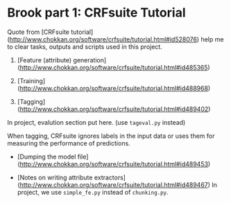 # Brook part 1: CRFsuite Tutorial

Quote from [CRFsuite tutorial] (http://www.chokkan.org/software/crfsuite/tutorial.html#id528076) help me to clear tasks, outputs and scripts used in this project.

1. [Feature (attribute) generation] (http://www.chokkan.org/software/crfsuite/tutorial.html#id485365)

2. [Training] (http://www.chokkan.org/software/crfsuite/tutorial.html#id488968)

3. [Tagging] (http://www.chokkan.org/software/crfsuite/tutorial.html#id489402)
  
  In project, evalution section put here. (use `tageval.py` instead)
  
  When tagging, CRFsuite ignores labels in the input data or uses them for measuring the performance of predictions.

+ [Dumping the model file] (http://www.chokkan.org/software/crfsuite/tutorial.html#id489453)

+ [Notes on writing attribute extractors] (http://www.chokkan.org/software/crfsuite/tutorial.html#id489467)
In project, we use `simple_fe.py` instead of `chunking.py`.
